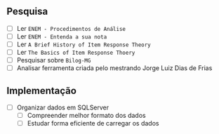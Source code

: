 ## Pesquisa
- [ ] Ler `ENEM - Procedimentos de Análise`
- [ ] Ler `ENEM - Entenda a sua nota`
- [ ] Ler `A Brief History of Item Response Theory`
- [ ] Ler `The Basics of Item Response Thoery`
- [ ] Pesquisar sobre `Bilog-MG`
- [ ] Analisar ferramenta criada pelo mestrando Jorge Luiz Dias de Frias

## Implementação
- [ ] Organizar dados em SQLServer
  - [ ] Compreender melhor formato dos dados
  - [ ] Estudar forma eficiente de carregar os dados